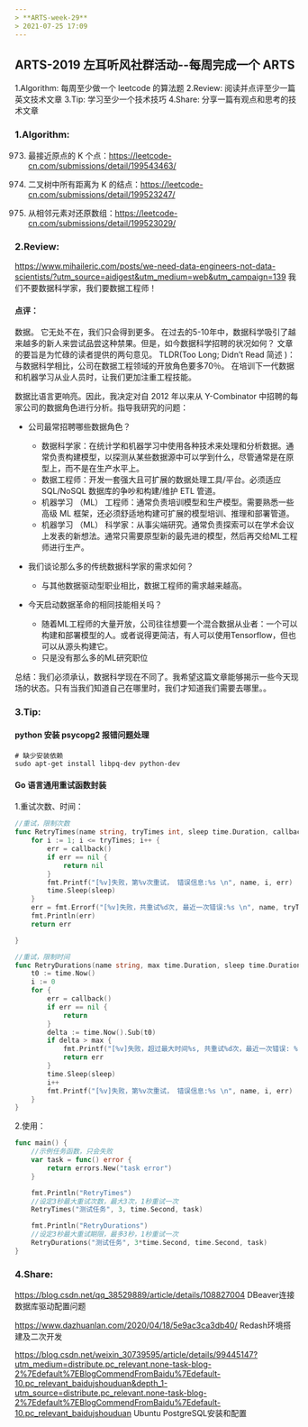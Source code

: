 ```yaml
---
> **ARTS-week-29**
> 2021-07-25 17:09
---
```



## ARTS-2019 左耳听风社群活动--每周完成一个 ARTS
1.Algorithm: 每周至少做一个 leetcode 的算法题
2.Review: 阅读并点评至少一篇英文技术文章
3.Tip: 学习至少一个技术技巧
4.Share: 分享一篇有观点和思考的技术文章

### 1.Algorithm:

973. 最接近原点的 K 个点：https://leetcode-cn.com/submissions/detail/199543463/

863. 二叉树中所有距离为 K 的结点：https://leetcode-cn.com/submissions/detail/199523247/

1743. 从相邻元素对还原数组：https://leetcode-cn.com/submissions/detail/199523029/

### 2.Review:

https://www.mihaileric.com/posts/we-need-data-engineers-not-data-scientists/?utm_source=aidigest&utm_medium=web&utm_campaign=139
我们不要数据科学家，我们要数据工程师！

#### 点评：

数据。 它无处不在，我们只会得到更多。 在过去的5-10年中，数据科学吸引了越来越多的新人来尝试品尝这种禁果。但是，如今数据科学招聘的状况如何？ 文章的要旨是为忙碌的读者提供的两句意见。 TLDR(Too Long; Didn’t Read  简述 )：与数据科学相比，公司在数据工程领域的开放角色要多70％。 在培训下一代数据和机器学习从业人员时，让我们更加注重工程技能。

数据比语言更响亮。因此，我决定对自 2012 年以来从 Y-Combinator 中招聘的每家公司的数据角色进行分析。指导我研究的问题：
- 公司最常招聘哪些数据角色？
  - 数据科学家：在统计学和机器学习中使用各种技术来处理和分析数据。通常负责构建模型，以探测从某些数据源中可以学到什么，尽管通常是在原型上，而不是在生产水平上。
  - 数据工程师：开发一套强大且可扩展的数据处理工具/平台。必须适应 SQL/NoSQL 数据库的争吵和构建/维护 ETL 管道。
  - 机器学习 （ML） 工程师：通常负责培训模型和生产模型。需要熟悉一些高级 ML 框架，还必须舒适地构建可扩展的模型培训、推理和部署管道。
  - 机器学习 （ML） 科学家：从事尖端研究。通常负责探索可以在学术会议上发表的新想法。通常只需要原型新的最先进的模型，然后再交给ML工程师进行生产。

- 我们谈论那么多的传统数据科学家的需求如何？
  - 与其他数据驱动型职业相比，数据工程师的需求越来越高。

- 今天启动数据革命的相同技能相关吗？
  - 随着ML工程师的大量开放，公司往往想要一个混合数据从业者：一个可以构建和部署模型的人。或者说得更简洁，有人可以使用Tensorflow，但也可以从源头构建它。
  - 只是没有那么多的ML研究职位

总结：我们必须承认，数据科学现在不同了。我希望这篇文章能够揭示一些今天现场的状态。只有当我们知道自己在哪里时，我们才知道我们需要去哪里。。

### 3.Tip:

#### python 安装 psycopg2 报错问题处理

```shell
# 缺少安装依赖
sudo apt-get install libpq-dev python-dev
```

#### Go 语言通用重试函数封装

1.重试次数、时间：

```go
//重试，限制次数
func RetryTimes(name string, tryTimes int, sleep time.Duration, callback func() error) (err error) {
    for i := 1; i <= tryTimes; i++ {
        err = callback()
        if err == nil {
            return nil
        }
        fmt.Printf("[%v]失败，第%v次重试， 错误信息:%s \n", name, i, err)
        time.Sleep(sleep)
    }
    err = fmt.Errorf("[%v]失败，共重试%d次, 最近一次错误:%s \n", name, tryTimes, err)
    fmt.Println(err)
    return err

}

//重试，限制时间
func RetryDurations(name string, max time.Duration, sleep time.Duration, callback func() error) (err error) {
    t0 := time.Now()
    i := 0
    for {
        err = callback()
        if err == nil {
            return
        }
        delta := time.Now().Sub(t0)
        if delta > max {
            fmt.Printf("[%v]失败，超过最大时间%s, 共重试%d次，最近一次错误: %s \n", name, max, i, err)
            return err
        }
        time.Sleep(sleep)
        i++
        fmt.Printf("[%v]失败，第%v次重试， 错误信息:%s \n", name, i, err)
    }
}
```

2.使用：

```go
func main() {
    //示例任务函数，只会失败
    var task = func() error {
        return errors.New("task error")
    }

    fmt.Println("RetryTimes")
    //设定3秒最大重试次数，最大3次，1秒重试一次
    RetryTimes("测试任务", 3, time.Second, task)

    fmt.Println("RetryDurations")
    //设定3秒最大重试期限，最多3秒，1秒重试一次
    RetryDurations("测试任务", 3*time.Second, time.Second, task)
}
```


### 4.Share:

https://blog.csdn.net/qq_38529889/article/details/108827004
DBeaver连接数据库驱动配置问题

https://www.dazhuanlan.com/2020/04/18/5e9ac3ca3db40/
Redash环境搭建及二次开发

https://blog.csdn.net/weixin_30739595/article/details/99445147?utm_medium=distribute.pc_relevant.none-task-blog-2%7Edefault%7EBlogCommendFromBaidu%7Edefault-10.pc_relevant_baidujshouduan&depth_1-utm_source=distribute.pc_relevant.none-task-blog-2%7Edefault%7EBlogCommendFromBaidu%7Edefault-10.pc_relevant_baidujshouduan
Ubuntu PostgreSQL安装和配置

